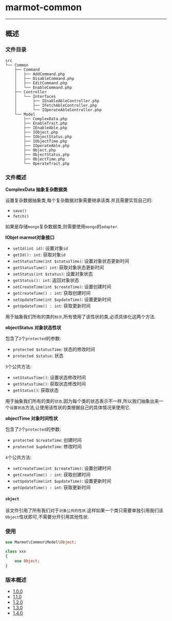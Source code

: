 # marmot-common

---

## 概述

### 文件目录

```
src
└── Common
    ├── Command
    │   ├── AddCommand.php
    │   ├── DisableCommand.php
    │   ├── EditCommand.php
    │   └── EnableCommand.php
    ├── Controller
    │   └── Interfaces
    │       ├── IEnableAbleController.php
    │       ├── IFetchAbleController.php
    │       └── IOperateAbleController.php
    └── Model
        ├── ComplexData.php
        ├── EnableTrait.php
        ├── IEnableAble.php
        ├── IObject.php
        ├── IObjectStatus.php
        ├── IObjectTime.php
        ├── IOperateAble.php
        ├── Object.php
        ├── ObjectStatus.php
        ├── ObjectTime.php
        └── OperateTrait.php
```
					
### 文件概述

**ComplexData 抽象复杂数据类**

设置复杂数据抽象类,每个复杂数据对象需要继承该类.并且需要实现自己的:

* `save()`
* `fetch()`

如果是存储`mongo`复杂数据类,则需要使用`mongo`的`adapter`.

**IObjet marmot对象接口**

* `setId(int id)`: 设置对象`id`
* `getId(): int`: 获取对象`id`	
* `setStatusTime(int $statusTime)`: 设置对象状态更新时间
* `getStatusTime() int`: 获取对象状态更新时间
* `setStatus(int $status)`: 设置对象状态
* `getStatus(): int`: 返回对象状态
* `setCreateTime(int $createTime)`: 设置创建时间
* `getCreateTime() : int`: 获取创建时间
* `setUpdateTime(int $updateTime)`: 设置更新时间
* `getUpdateTime() : int`: 获取更新时间

用于抽象我们所有的类的`标示`,所有使用了该性状的类,必须具体化这两个方法.

**objectStatus 对象状态性状**

包含了`2`个`protected`的参数:

* `protected $statusTime`: 状态的修改时间
* `protected $status`: 状态

`3`个公共方法:

* `setStatusTime()`: 设置状态修改时间
* `getStatusTime()`: 获取状态修改时间
* `getStatus()`: 获取状态

用于抽象我们所有的类的`状态`.因为每个类的状态表示不一样,所以我们抽象出来一个`设置状态`方法,让使用该性状的类根据自己的具体情况来使用它.

**objectTime 对象时间性状**

包含了`2`个`protected`的参数:

* `protected $createTime`: 创建时间
* `protected $updateTime`: 修改时间

`4`个公共方法:

* `setCreateTime(int $createTime)`: 设置创建时间
* `getCreateTime() : int`: 获取创建时间
* `setUpdateTime(int $updateTime)`: 设置更新时间
* `getUpdateTime() : int`: 获取更新时间

#### `object`

该文件引用了所有我们对于`对象公共的性状`.这样如果一个类只需要单独引用我们该`Object`性状即可,不需要分开引用其他性状.

### 使用

```php
use Marmot\Common\Model\Object;

class xxx 
{
	use Object;
}
```
		
### 版本概述

* [1.0.0](./docs/Version/1.0.0.md "1.0.0")
* [1.1.0](./docs/Version/1.1.0.md "1.1.0")
* [1.2.0](./docs/Version/1.2.0.md "1.2.0")
* [1.3.0](./docs/Version/1.3.0.md "1.3.0")
* [1.4.0](./docs/Version/1.4.0.md "1.4.0")
